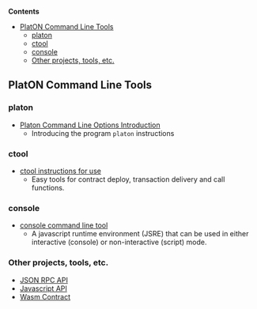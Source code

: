 <!-- START doctoc generated TOC please keep comment here to allow auto update -->
<!-- DON'T EDIT THIS SECTION, INSTEAD RE-RUN doctoc TO UPDATE -->
**Contents**

- [PlatON Command Line Tools](#platon-command-line-tools)
  - [platon](#platon)
  - [ctool](#ctool)
  - [console](#console)
  - [Other projects, tools, etc.](#other-projects-tools-etc)

<!-- END doctoc generated TOC please keep comment here to allow auto update -->


## PlatON Command Line Tools

### platon 

* [Platon Command Line Options Introduction](en-us/user-interfaces/cmd-line-interface/_command-line-options)
	- Introducing the program `platon` instructions

### ctool

* [ctool instructions for use](en-us/user-interfaces/cmd-line-interface/_ctool-usage)
	- Easy tools for contract deploy, transaction delivery and call functions.

### console

* [console command line tool](en-us/user-interfaces/cmd-line-interface/_javascript-console)
	- A javascript runtime environment (JSRE) that can be used in either interactive (console) or non-interactive (script) mode.

### Other projects, tools, etc.

* [JSON RPC API](https://github.com/ethereum/wiki/wiki/JSON-RPC)
* [Javascript API](https://github.com/ethereum/wiki/wiki/JavaScript-API)
* [Wasm Contract](en-us/%5BEnglish%5D-Wasm-Contract-Development-Guide)






